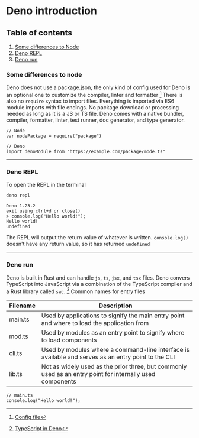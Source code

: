 # Deno introduction

## Table of contents

1. [Some differences to Node](##some-differences-to-node)
2. [Deno REPL](##deno-repl)
3. [Deno run](##deno-run)

### Some differences to node

Deno does not use a package.json, the only kind of config used for Deno is an optional one to customize the compiler, linter and formatter [^1]
There is also no `require` syntax to import files. Everything is imported via ES6 module imports with file endings. No package download or processing needed as long as it is a JS or TS file.
Deno comes with a native bundler, compiler, formatter, linter, test runner, doc generator, and type generator.

```
// Node
var nodePackage = require("package")

// Deno
import denoModule from "https://example.com/package/mode.ts"
```

---

### Deno REPL

To open the REPL in the terminal

```
deno repl

Deno 1.23.2
exit using ctrl+d or close()
> console.log("Hello world!");
Hello world!
undefined
```

The REPL will output the return value of whatever is written. `console.log()` doesn't have any return value, so it has returned `undefined`

---

### Deno run

Deno is built in Rust and can handle `js`, `ts`, `jsx`, and `tsx` files.
Deno convers TypeScript into JavaScript via a combination of the TypeScript compiler and a Rust library called `swc`. [^2]
Common names for entry files

| Filename | Description                                                                                               |
| -------- | --------------------------------------------------------------------------------------------------------- |
| main.ts  | Used by applications to signify the main entry point and where to load the application from               |
| mod.ts   | Used by modules as an entry point to signify where to load components                                     |
| cli.ts   | Used by modules where a command-line interface is available and serves as an entry point to the CLI       |
| lib.ts   | Not as widely used as the prior three, but commonly used as an entry point for internally used components |

```
// main.ts
console.log("Hello world!");
```



[^1]: [Config file](https://deno.land/manual@v1.19.2/getting_started/configuration_file)
[^2]: [TypeScript in Deno](https://deno.land/manual/typescript/overview)